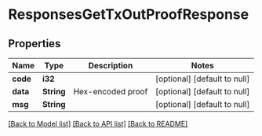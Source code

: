 # ResponsesGetTxOutProofResponse

## Properties
Name | Type | Description | Notes
------------ | ------------- | ------------- | -------------
**code** | **i32** |  | [optional] [default to null]
**data** | **String** | Hex-encoded proof | [optional] [default to null]
**msg** | **String** |  | [optional] [default to null]

[[Back to Model list]](../README.md#documentation-for-models) [[Back to API list]](../README.md#documentation-for-api-endpoints) [[Back to README]](../README.md)


